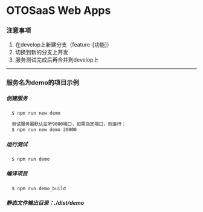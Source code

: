 # OTOSaaS Web Apps

### 注意事项
1. 在develop上新建分支（feature-[功能]）
2. 切换到新的分支上开发
3. 服务测试完成后再合并到develop上
 
---

### 服务名为demo的项目示例

##### 创建服务

```bash
  $ npm run new demo

  测试服务器默认监听9000端口，如需指定端口，则运行：
  $ npm run new demo 20000
```

##### 运行测试

```bash
  $ npm run demo
```
##### 编译项目

```bash
  $ npm run demo_build
```

##### 静态文件输出目录：./dist/demo
